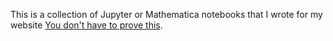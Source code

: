 This is a collection of Jupyter or Mathematica notebooks that I wrote for my website [You don't have
to prove this](https://newptcai.github.io/).
